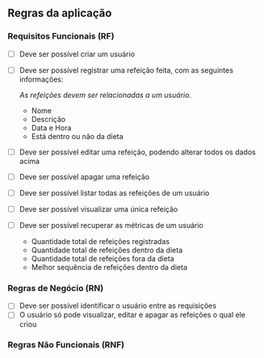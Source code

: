 ## Regras da aplicação

### Requisitos Funcionais (RF)
- [ ] Deve ser possível criar um usuário
- [ ] Deve ser possível registrar uma refeição feita, com as seguintes informações:

    *As refeições devem ser relacionadas a um usuário.*
    
    - Nome
    - Descrição
    - Data e Hora
    - Está dentro ou não da dieta

- [ ] Deve ser possível editar uma refeição, podendo alterar todos os dados acima
- [ ] Deve ser possível apagar uma refeição
- [ ] Deve ser possível listar todas as refeições de um usuário
- [ ] Deve ser possível visualizar uma única refeição
- [ ] Deve ser possível recuperar as métricas de um usuário
    - Quantidade total de refeições registradas
    - Quantidade total de refeições dentro da dieta
    - Quantidade total de refeições fora da dieta
    - Melhor sequência de refeições dentro da dieta
### Regras de Negócio (RN)
- [ ] Deve ser possível identificar o usuário entre as requisições
- [ ] O usuário só pode visualizar, editar e apagar as refeições o qual ele criou
### Regras Não Funcionais (RNF)